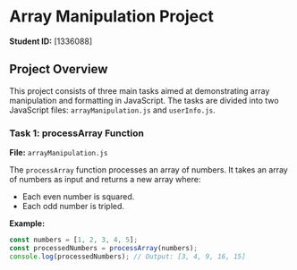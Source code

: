 # Array Manipulation Project

**Student ID:** [1336088]

## Project Overview

This project consists of three main tasks aimed at demonstrating array manipulation and formatting in JavaScript. The tasks are divided into two JavaScript files: `arrayManipulation.js` and `userInfo.js`.

### Task 1: processArray Function

**File:** `arrayManipulation.js`

The `processArray` function processes an array of numbers. It takes an array of numbers as input and returns a new array where:
- Each even number is squared.
- Each odd number is tripled.

**Example:**
```javascript
const numbers = [1, 2, 3, 4, 5];
const processedNumbers = processArray(numbers);
console.log(processedNumbers); // Output: [3, 4, 9, 16, 15]

